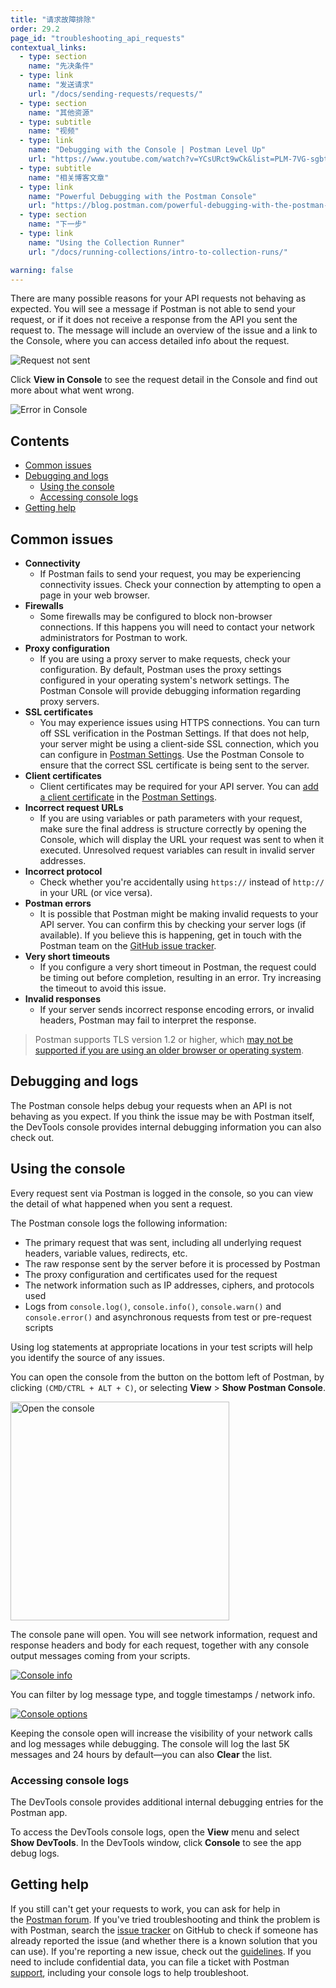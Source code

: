 ```yaml
---
title: "请求故障排除"
order: 29.2
page_id: "troubleshooting_api_requests"
contextual_links:
  - type: section
    name: "先决条件"
  - type: link
    name: "发送请求"
    url: "/docs/sending-requests/requests/"
  - type: section
    name: "其他资源"
  - type: subtitle
    name: "视频"
  - type: link
    name: "Debugging with the Console | Postman Level Up"
    url: "https://www.youtube.com/watch?v=YCsURct9wCk&list=PLM-7VG-sgbtC5tNXxd28cmePSa9BYwqeU&index=9"
  - type: subtitle
    name: "相关博客文章"
  - type: link
    name: "Powerful Debugging with the Postman Console"
    url: "https://blog.postman.com/powerful-debugging-with-the-postman-console/"
  - type: section
    name: "下一步"
  - type: link
    name: "Using the Collection Runner"
    url: "/docs/running-collections/intro-to-collection-runs/"

warning: false
---
```


There are many possible reasons for your API requests not behaving as expected. You will see a message if Postman is not able to send your request, or if it does not receive a response from the API you sent the request to. The message will include an overview of the issue and a link to the Console, where you can access detailed info about the request.

![Request not sent](https://assets.postman.com/postman-docs/response-error-console-link.jpg)

Click __View in Console__ to see the request detail in the Console and find out more about what went wrong.

![Error in Console](https://assets.postman.com/postman-docs/console-pane-opened-from-response.jpg)

## Contents

* [Common issues](#common-issues)
* [Debugging and logs](#debugging-and-logs)
    * [Using the console](#using-the-console)
    * [Accessing console logs](#accessing-console-logs)
* [Getting help](#getting-help)

## Common issues

* __Connectivity__
    * If Postman fails to send your request, you may be experiencing connectivity issues. Check your connection by attempting to open a page in your web browser.
* __Firewalls__
    * Some firewalls may be configured to block non-browser connections. If this happens you will need to contact your network administrators for Postman to work.
* __Proxy configuration__
    * If you are using a proxy server to make requests, check your configuration. By default, Postman uses the proxy settings configured in your operating system's network settings. The Postman Console will provide debugging information regarding proxy servers.
* __SSL certificates__
    * You may experience issues using HTTPS connections. You can turn off SSL verification in the Postman Settings. If that does not help, your server might be using a client-side SSL connection, which you can configure in [Postman Settings](/docs/getting-started/settings/). Use the Postman Console to ensure that the correct SSL certificate is being sent to the server.
* __Client certificates__
    * Client certificates may be required for your API server. You can [add a client certificate](/docs/sending-requests/certificates/) in the [Postman Settings](/docs/getting-started/settings/).
* __Incorrect request URLs__
    * If you are using variables or path parameters with your request, make sure the final address is structure correctly by opening the Console, which will display the URL your request was sent to when it executed. Unresolved request variables can result in invalid server addresses.
* __Incorrect protocol__
    * Check whether you're accidentally using `https://` instead of `http://` in your URL (or vice versa).
* __Postman errors__
    * It is possible that Postman might be making invalid requests to your API server. You can confirm this by checking your server logs (if available). If you believe this is happening, get in touch with the Postman team on the [GitHub issue tracker](https://github.com/postmanlabs/postman-app-support/issues).
* __Very short timeouts__
    * If you configure a very short timeout in Postman, the request could be timing out before completion, resulting in an error. Try increasing the timeout to avoid this issue.
* __Invalid responses__
    * If your server sends incorrect response encoding errors, or invalid headers, Postman may fail to interpret the response.

> Postman supports TLS version 1.2 or higher, which [may not be supported if you are using an older browser or operating system](https://support.postman.com/hc/en-us/articles/360041392573-Deprecating-TLS-1-0-and-TLS-1-1).

## Debugging and logs

The Postman console helps debug your requests when an API is not behaving as you expect. If you think the issue may be with Postman itself, the DevTools console provides internal debugging information you can also check out.

## Using the console

Every request sent via Postman is logged in the console, so you can view the detail of what happened when you sent a request.

The Postman console logs the following information:

* The primary request that was sent, including all underlying request headers, variable values, redirects, etc.
* The raw response sent by the server before it is processed by Postman
* The proxy configuration and certificates used for the request
* The network information such as IP addresses, ciphers, and protocols used
* Logs from `console.log()`, `console.info()`, `console.warn()` and `console.error()` and asynchronous requests from test or pre-request scripts

Using log statements at appropriate locations in your test scripts will help you identify the source of any issues.

You can open the console from the button on the bottom left of Postman, by clicking `(CMD/CTRL + ALT + C)`, or selecting __View__ &gt; __Show Postman Console__.

<img alt="Open the console" src="https://assets.postman.com/postman-docs/console-pane-button.jpg" width="350px"/>

The console pane will open. You will see network information, request and response headers and body for each request, together with any console output messages coming from your scripts.

[![Console info](https://assets.postman.com/postman-docs/console-logs-in-pane.jpg)](https://assets.postman.com/postman-docs/console-logs-in-pane.jpg)

You can filter by log message type, and toggle timestamps / network info.

[![Console options](https://assets.postman.com/postman-docs/console-pane-log-options.jpg)](https://assets.postman.com/postman-docs/console-pane-log-options.jpg)

Keeping the console open will increase the visibility of your network calls and log messages while debugging. The console will log the last 5K messages and 24 hours by default—you can also __Clear__ the list.

### Accessing console logs

The DevTools console provides additional internal debugging entries for the Postman app.

To access the DevTools console logs, open the __View__ menu and select __Show DevTools__. In the DevTools window, click __Console__ to see the app debug logs.

## Getting help

If you still can't get your requests to work, you can ask for help in the [Postman forum](https://community.postman.com/). If you've tried troubleshooting and think the problem is with Postman, search the [issue tracker](https://github.com/postmanlabs/postman-app-support/issues) on GitHub to check if someone has already reported the issue (and whether there is a known solution that you can use). If you're reporting a new issue, check out the [guidelines](https://github.com/postmanlabs/postman-app-support/#guidelines-for-reporting-issues). If you need to include confidential data, you can file a ticket with Postman [support](https://support.getpostman.com/hc), including your console logs to help troubleshoot.
